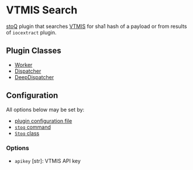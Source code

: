 # VTMIS Search

[stoQ](https://stoq-framework.readthedocs.io/en/latest/index.html) plugin that searches [VTMIS](https://www.virustotal.com) for sha1 hash of a payload or from results of `iocextract` plugin.

## Plugin Classes

- [Worker](https://stoq-framework.readthedocs.io/en/latest/dev/workers.html)
- [Dispatcher](https://stoq-framework.readthedocs.io/en/latest/dev/dispatchers.html)
- [DeepDispatcher](https://stoq-framework.readthedocs.io/en/latest/dev/deepdispatchers.html)

## Configuration

All options below may be set by:

- [plugin configuration file](https://stoq-framework.readthedocs.io/en/latest/dev/plugin_overview.html#configuration)
- [`stoq` command](https://stoq-framework.readthedocs.io/en/latest/gettingstarted.html#plugin-options)
- [`Stoq` class](https://stoq-framework.readthedocs.io/en/latest/dev/core.html?highlight=plugin_opts#using-providers)

### Options

- `apikey` [str]: VTMIS API key
